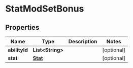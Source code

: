 

# StatModSetBonus


## Properties

| Name | Type | Description | Notes |
|------------ | ------------- | ------------- | -------------|
|**abilityId** | **List&lt;String&gt;** |  |  [optional] |
|**stat** | [**Stat**](Stat.md) |  |  [optional] |



